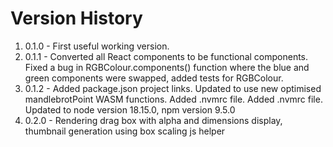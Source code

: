 # Version History

1. 0.1.0 - First useful working version.
2. 0.1.1 - Converted all React components to be functional components. Fixed a bug in RGBColour.components() function
   where the blue and green components were swapped, added tests for RGBColour.
3. 0.1.2 - Added package.json project links. Updated to use new optimised mandlebrotPoint WASM functions. Added .nvmrc
   file. Added .nvmrc file. Updated to node version 18.15.0, npm version 9.5.0
4. 0.2.0 - Rendering drag box with alpha and dimensions display, thumbnail generation using box scaling js helper